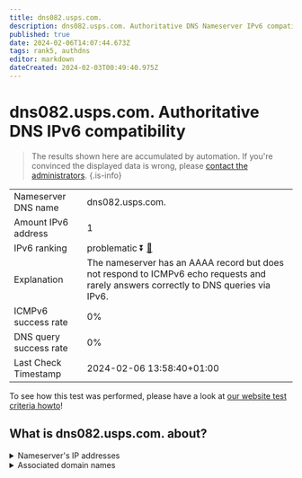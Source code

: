 ```yaml
---
title: dns082.usps.com.
description: dns082.usps.com. Authoritative DNS Nameserver IPv6 compatibility
published: true
date: 2024-02-06T14:07:44.673Z
tags: rank5, authdns
editor: markdown
dateCreated: 2024-02-03T00:49:40.975Z
---
```


# dns082.usps.com. Authoritative DNS IPv6 compatibility

> The results shown here are accumulated by automation. If you're convinced the displayed data is wrong, please [contact the administrators](/howto/chat). 
{.is-info}




|   |   |
| - | - |
| Nameserver DNS name | dns082.usps.com.
| Amount IPv6 address | 1
| IPv6 ranking | problematic :arrow_double_down: [🔗](/howto/ranking) |
| Explanation | The nameserver has an AAAA record but does not respond to ICMPv6 echo requests and rarely answers correctly to DNS queries via IPv6. |
| ICMPv6 success rate | 0%|
| DNS query success rate | 0% |
| Last Check Timestamp | 2024-02-06 13:58:40+01:00 |

To see how this test was performed, please have a look at [our website test criteria howto](/howto/testcriteria/authdns)!


## What is dns082.usps.com. about?




<details>
<summary>Nameserver's IP addresses</summary>

2610:68:5130:11:1410::25

</details>



<details>
<summary>Associated domain names</summary>

www.usps.com

</details>
